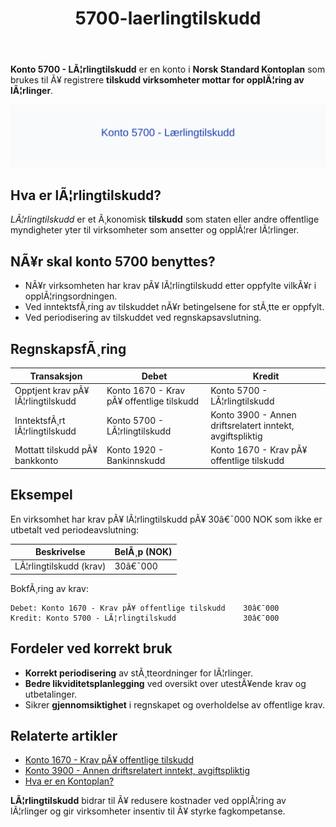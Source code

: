 ﻿---
title: "5700-laerlingtilskudd"
meta_title: "5700-laerlingtilskudd"
meta_description: '**Konto 5700 - LÃ¦rlingtilskudd** er en konto i **Norsk Standard Kontoplan** som brukes til Ã¥ registrere **tilskudd virksomheter mottar for opplÃ¦ring av lÃ¦rl...'
slug: 5700-laerlingtilskudd
type: blog
layout: pages/single
---

**Konto 5700 - LÃ¦rlingtilskudd** er en konto i **Norsk Standard Kontoplan** som brukes til Ã¥ registrere **tilskudd virksomheter mottar for opplÃ¦ring av lÃ¦rlinger**.

![Illustrasjon av konto 5700 LÃ¦rlingtilskudd](5700-laerlingtilskudd-image.svg)

## Hva er lÃ¦rlingtilskudd?

*LÃ¦rlingtilskudd* er et Ã¸konomisk **tilskudd** som staten eller andre offentlige myndigheter yter til virksomheter som ansetter og opplÃ¦rer lÃ¦rlinger.

## NÃ¥r skal konto 5700 benyttes?

* NÃ¥r virksomheten har krav pÃ¥ lÃ¦rlingtilskudd etter oppfylte vilkÃ¥r i opplÃ¦ringsordningen.
* Ved inntektsfÃ¸ring av tilskuddet nÃ¥r betingelsene for stÃ¸tte er oppfylt.
* Ved periodisering av tilskuddet ved regnskapsavslutning.

## RegnskapsfÃ¸ring

| Transaksjon                          | Debet                                   | Kredit                                 |
|--------------------------------------|-----------------------------------------|----------------------------------------|
| Opptjent krav pÃ¥ lÃ¦rlingtilskudd     | Konto 1670 - Krav pÃ¥ offentlige tilskudd| Konto 5700 - LÃ¦rlingtilskudd           |
| InntektsfÃ¸rt lÃ¦rlingtilskudd         | Konto 5700 - LÃ¦rlingtilskudd           | Konto 3900 - Annen driftsrelatert inntekt, avgiftspliktig |
| Mottatt tilskudd pÃ¥ bankkonto        | Konto 1920 - Bankinnskudd               | Konto 1670 - Krav pÃ¥ offentlige tilskudd|

## Eksempel

En virksomhet har krav pÃ¥ lÃ¦rlingtilskudd pÃ¥ 30â€¯000 NOK som ikke er utbetalt ved periodeavslutning:

| Beskrivelse                | BelÃ¸p (NOK) |
|----------------------------|-------------|
| LÃ¦rlingtilskudd (krav)     | 30â€¯000      |

BokfÃ¸ring av krav:

```plaintext
Debet: Konto 1670 - Krav pÃ¥ offentlige tilskudd    30â€¯000
Kredit: Konto 5700 - LÃ¦rlingtilskudd               30â€¯000
```

## Fordeler ved korrekt bruk

* **Korrekt periodisering** av stÃ¸tteordninger for lÃ¦rlinger.
* **Bedre likviditetsplanlegging** ved oversikt over utestÃ¥ende krav og utbetalinger.
* Sikrer **gjennomsiktighet** i regnskapet og overholdelse av offentlige krav.

## Relaterte artikler

* [Konto 1670 - Krav pÃ¥ offentlige tilskudd](/blogs/kontoplan/1670-krav-pa-offentlige-tilskudd "Konto 1670 - Krav pÃ¥ offentlige tilskudd")
* [Konto 3900 - Annen driftsrelatert inntekt, avgiftspliktig](/blogs/kontoplan/3900-annen-driftsrelatert-inntekt-avgiftspliktig "Konto 3900 - Annen driftsrelatert inntekt, avgiftspliktig")
* [Hva er en Kontoplan?](/blogs/regnskap/hva-er-kontoplan "Hva er en Kontoplan? Komplett Guide til Kontoplaner i Norsk Regnskap")

**LÃ¦rlingtilskudd** bidrar til Ã¥ redusere kostnader ved opplÃ¦ring av lÃ¦rlinger og gir virksomheter insentiv til Ã¥ styrke fagkompetanse.
